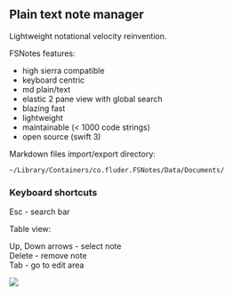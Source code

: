 ## Plain text note manager

Lightweight notational velocity reinvention.

FSNotes features:

- high sierra compatible
- keyboard centric
- md plain/text
- elastic 2 pane view with global search
- blazing fast
- lightweight
- maintainable (< 1000 code strings)
- open source (swift 3)

Markdown files import/export directory:

```~/Library/Containers/co.fluder.FSNotes/Data/Documents/```

### Keyboard shortcuts

Esc - search bar

Table view: 

Up, Down arrows - select note  
Delete - remove note  
Tab - go to edit area

![](http://files.og.uk.to/Screen-Shot-2017-08-02-03-01-34.png)
